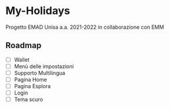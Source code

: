 # My-Holidays
Progetto EMAD Unisa a.a. 2021-2022 in collaborazione con EMM


## Roadmap

- [ ] Wallet
- [ ] Menù delle impostazioni
- [ ] Supporto Multilingua
- [ ] Pagina Home
- [ ] Pagina Esplora
- [ ] Login
- [ ] Tema scuro
